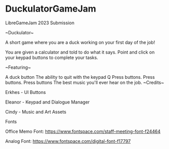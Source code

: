 # DuckulatorGameJam
LibreGameJam 2023 Submission

~Duckulator~

A short game where you are a duck working on your first day of the job!

You are given a calculator and told to do what it says. Point and click on your keypad buttons to complete your tasks.



~Featuring~

A duck button
The ability to quit with the keypad Q
Press buttons. Press buttons. Press buttons
The best music you'll ever hear on the job.
~Credits~

Erkhes - UI Buttons

Eleanor - Keypad and Dialogue Manager

Cindy - Music and Art Assets

Fonts

Office Memo Font: https://www.fontspace.com/staff-meeting-font-f24464

Analog Font: https://www.fontspace.com/digital-font-f17797
